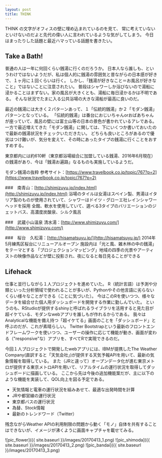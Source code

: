 ```yaml
---
layout: post
title: THINK
---
```


THINK
の文字がオフィスの壁に埋め込まれているのを見て、
常に考えていないといけないのだよと先代の偉い人に言われているような気がしてしまう。
今日はまったりした話題と最近ハマっている話題を書きたい。



## Take a Bath!
普通の人は一年に何回くらい銭湯に行くのだろうか。
日本人なら誰しも、というわけではないようだが、私は個人的に銭湯の雰囲気と昔ながらの日本感が好きで、１ヶ月に１回くらいは行く。
しかし、「銭湯が好きなこと＝お風呂が好きなこと」ではないことに注意されたい。
普段はシャワーしか浴びないので湯船に浸かることはまずない。家の風呂が大きくとも、湯船に毎日浸かるかは不明である。
そんな状況でたまに入る公共浴場の大きな湯船が最高に良いのだ。

最近の銭湯には大きく２パターンあって、１「伝統的銭湯」か２「モダン銭湯」パターンとなっている。
「伝統的銭湯」は番台におじいちゃんorおばあちゃんが座っていて、風呂の壁には富士山等の日本の景色が書かれているアレである。	
一方で最近増えてきた「モダン銭湯」に関しては、下にいくつか書いておいたので最新の銭湯状況をチェックいただきたい。
どちらも良いところがあるので優劣はつけ難いが、気分を変えて、その時にあったタイプの銭湯に行くことをおすすめする。

東京都内には約610軒（東京都浴場組合に加盟している銭湯、2016年6月現在）の銭湯があり、今は「銭湯お遍路」なるものも実施しているようだ。

モダン銭湯の抜粋 参考サイト：[https://www.travelbook.co.jp/topic/767?p=2](https://www.travelbook.co.jp/topic/767?p=2)

###　南青山：[http://shimizuyu.jp/index.html](http://shimizuyu.jp/index.html)
浴場のタイルは女湯はスペイン製、男湯はイタリア製のものが使用されていて、シャワーはドイツ・グローエ社レインシャワーヘッドを採用
全館、軟水を使用していて、選べる3タイプのバリエーションのジェットバス、高濃度炭酸泉、シルク風呂

###　武蔵小山温泉 清水湯：[http://www.shimizuyu.com/](http://www.shimizuyu.com/)

###　桜台　久松湯：[http://hisamatsuyu.jp/](http://hisamatsuyu.jp/)
2014年5月練馬区桜台にリニューアルオープン
施設内は「光と風、雑木林の中の銭湯」をテーマとする
「プロジェクションマッピング」地域の四季の光景やアーティストの映像作品などが壁に投影され、夜になると毎日見ることができる




## Lifehack

仕事と並行しながら１人プロジェクトを進めていた。
R（統計言語）は予測や分類といった分析領域で使われることが多いが、Pythonやその他言語に劣らないくらい様々なことができる（ことに気づいた）。
今はこのRを使いつつ、様々なデータを組合せた個人用ダッシュボードを開発する作業に勤しんでいた。
というのも、RStudioが提供するshinyと呼ばれるライブラリを活用すると見た目が超イケている、モダンなwebアプリを誰しもが作れるからである。
我々はAnalyticalな機能を備え持つ「超イケてる」画面のことを「ダッシュボード」と呼ぶのだが、これが素晴らしい。
Twitter Bootstrapという最新のフロントエンドフレームワークを使いつつ、ユーザーの操作に応じて機能が動き、画面が変わる（"responsive"な）アプリを、すべてRで実現できるのだ。

今回１人プロジェクトで開発したwebアプリには、IBMが提携したThe Weather Company(直訳すると「天気会社」)が提供する天気予報APIを用いて、最新の気象情報を取得している。
また（JRと違って）オープンデータ化が進む東京メトロが提供する東京メトロAPIを用いて、リアルタイムの運行状況を取得してダッシュボードに描画している。
ここから先は今後の追加機能案だが、主に以下のような機能を実装して、QOL向上を図る予定である。
* 天気情報と電車の運行状況を組みあせて、最適な出発時間を計算
* JRや都営線の運行状況
* 東京都バスの運行状況
* 為替、Stock情報
* 最新のトレンドワード（Twitter）


残念ながらWeather APIの利用制限の問題から動く「モノ」自体を共有することはできないが、イメージが沸くように画面キャプチャを載せてみる。


![pic_flower]({{ site.baseurl }}/images/20170413_1.png)
![pic_shimoda]({{ site.baseurl }}/images/20170413_2.png)
![pic_bandai]({{ site.baseurl }}/images/20170413_3.png)





